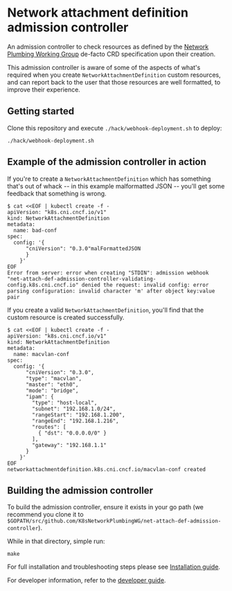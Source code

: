 # Network attachment definition admission controller

An admission controller to check resources as defined by the [Network Plumbing Working Group](https://github.com/K8sNetworkPlumbingWG/community) de-facto CRD specification upon their creation.

This admission controller is aware of some of the aspects of what's required when you create `NetworkAttachmentDefinition` custom resources, and can report back to the user that those resources are well formatted, to improve their experience.

## Getting started

Clone this repository and execute `./hack/webhook-deployment.sh` to deploy:

```
./hack/webhook-deployment.sh
```

## Example of the admission controller in action

If you're to create a `NetworkAttachmentDefinition` which has something that's out of whack -- in this example malformatted JSON -- you'll get some feedback that something is wrong.

```
$ cat <<EOF | kubectl create -f -
apiVersion: "k8s.cni.cncf.io/v1"
kind: NetworkAttachmentDefinition
metadata:
  name: bad-conf
spec:
  config: '{
      "cniVersion": "0.3.0"malFormattedJSON
      }
    }'
EOF
Error from server: error when creating "STDIN": admission webhook "net-attach-def-admission-controller-validating-config.k8s.cni.cncf.io" denied the request: invalid config: error parsing configuration: invalid character 'm' after object key:value pair
```

If you create a valid `NetworkAttachmentDefinition`, you'll find that the custom resource is created successfully.

```
$ cat <<EOF | kubectl create -f -
apiVersion: "k8s.cni.cncf.io/v1"
kind: NetworkAttachmentDefinition
metadata:
  name: macvlan-conf
spec:
  config: '{
      "cniVersion": "0.3.0",
      "type": "macvlan",
      "master": "eth0",
      "mode": "bridge",
      "ipam": {
        "type": "host-local",
        "subnet": "192.168.1.0/24",
        "rangeStart": "192.168.1.200",
        "rangeEnd": "192.168.1.216",
        "routes": [
          { "dst": "0.0.0.0/0" }
        ],
        "gateway": "192.168.1.1"
      }
    }'
EOF
networkattachmentdefinition.k8s.cni.cncf.io/macvlan-conf created
```

## Building the admission controller

To build the admission controller, ensure it exists in your go path (we recommend you clone it to `$GOPATH/src/github.com/K8sNetworkPlumbingWG/net-attach-def-admission-controller`).

While in that directory, simple run:

```
make
```

For full installation and troubleshooting steps please see [Installation guide](docs/installation.md).

For developer information, refer to the [developer guide](docs/developer.md).

